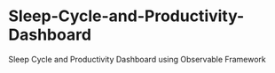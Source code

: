# Sleep-Cycle-and-Productivity-Dashboard
Sleep Cycle and Productivity Dashboard using Observable Framework
